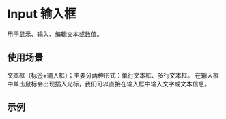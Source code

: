 # Input 输入框

用于显示、输入、编辑文本或数值。

## 使用场景

文本框（标签+输入框）；主要分两种形式：单行文本框、多行文本框。
在输入框中单击鼠标会出现插入光标，我们可以直接在输入框中输入文字或文本信息。

## 示例
